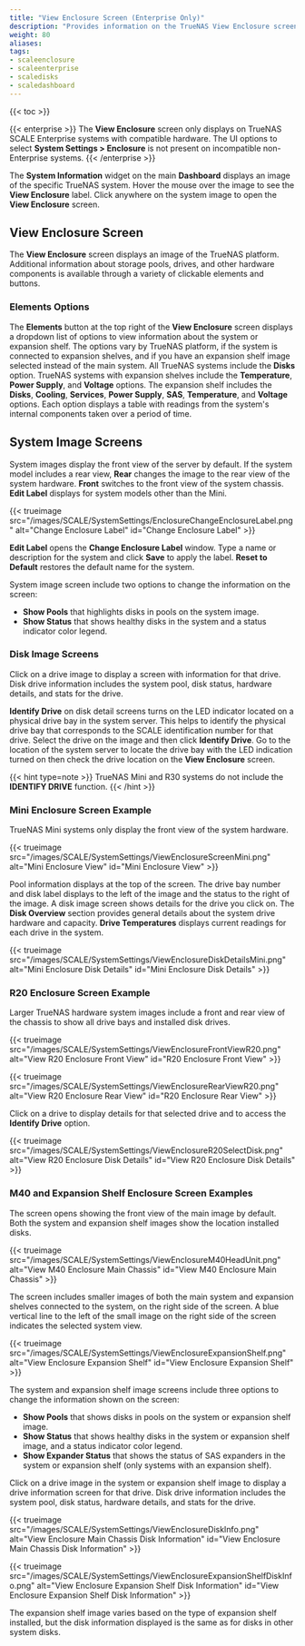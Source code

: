 ```yaml
---
title: "View Enclosure Screen (Enterprise Only)"
description: "Provides information on the TrueNAS View Enclosure screen available only on compatible SCALE Enterprise systems."
weight: 80
aliases:
tags:
- scaleenclosure
- scaleenterprise
- scaledisks
- scaledashboard
---
```


{{< toc >}}

{{< enterprise >}}
The **View Enclosure** screen only displays on TrueNAS SCALE Enterprise systems with compatible hardware.
The UI options to select **System Settings > Enclosure** is not present on incompatible non-Enterprise systems.
{{< /enterprise >}}

The **System Information** widget on the main **Dashboard** displays an image of the specific TrueNAS system. Hover the mouse over the image to see the **View Enclosure** label.
Click anywhere on the system image to open the **View Enclosure** screen.

## View Enclosure Screen
The **View Enclosure** screen displays an image of the TrueNAS platform.
Additional information about storage pools, drives, and other hardware components is available through a variety of clickable elements and buttons.

### Elements Options

The **Elements** button at the top right of the **View Enclosure** screen displays a dropdown list of options to view information about the system or expansion shelf. 
The options vary by TrueNAS platform, if the system is connected to expansion shelves, and if you have an expansion shelf image selected instead of the main system. 
All TrueNAS systems include the **Disks** option. TrueNAS systems with expansion shelves include the **Temperature**, **Power Supply**, and **Voltage** options. 
The expansion shelf  includes the **Disks**, **Cooling**, **Services**, **Power Supply**, **SAS**, **Temperature**, and **Voltage** options. 
Each option displays a table with readings from the system's internal components taken over a period of time.

## System Image Screens
System images display the front view of the server by default. 
If the system model includes a rear view, **Rear** changes the image to the rear view of the system hardware. 
**Front** switches to the front view of the system chassis. 
**Edit Label** displays for system models other than the Mini. 

{{< trueimage src="/images/SCALE/SystemSettings/EnclosureChangeEnclosureLabel.png" alt="Change Enclosure Label" id="Change Enclosure Label" >}}

**Edit Label** opens the **Change Enclosure Label** window. 
Type a name or description for the system and click **Save** to apply the label. 
**Reset to Default** restores the default name for the system.

System image screen include two options to change the information on the screen: 
* **Show Pools** that highlights disks in pools on the system image.
* **Show Status** that shows healthy disks in the system and a status indicator color legend.

### Disk Image Screens
Click on a drive image to display a screen with information for that drive. Disk drive information includes the system pool, disk status, hardware details, and stats for the drive.

**Identify Drive** on disk detail screens turns on the LED indicator located on a physical drive bay in the system server. 
This helps to identify the physical drive bay that corresponds to the SCALE identification number for that drive. 
Select the drive on the image and then click **Identify Drive**. Go to the location of the system server to locate the drive bay with the LED indication turned on then check the drive location on the **View Enclosure** screen.

{{< hint type=note >}}
TrueNAS Mini and R30 systems do not include the **IDENTIFY DRIVE** function. 
{{< /hint >}}

### Mini Enclosure Screen Example
TrueNAS Mini systems only display the front view of the system hardware.

{{< trueimage src="/images/SCALE/SystemSettings/ViewEnclosureScreenMini.png" alt="Mini Enclosure View" id="Mini Enclosure View" >}}

Pool information displays at the top of the screen. 
The drive bay number and disk label displays to the left of the image and the status to the right of the image. 
A disk image screen shows details for the drive you click on. 
The **Disk Overview** section provides general details about the system drive hardware and capacity. 
**Drive Temperatures** displays current readings for each drive in the system.

{{< trueimage src="/images/SCALE/SystemSettings/ViewEnclosureDiskDetailsMini.png" alt="Mini Enclosure Disk Details" id="Mini Enclosure Disk Details" >}}

### R20 Enclosure Screen Example
Larger TrueNAS hardware system images include a front and rear view of the chassis to show all drive bays and installed disk drives.

{{< trueimage src="/images/SCALE/SystemSettings/ViewEnclosureFrontViewR20.png" alt="View R20 Enclosure Front View" id="R20 Enclosure Front View" >}}

{{< trueimage src="/images/SCALE/SystemSettings/ViewEnclosureRearViewR20.png" alt="View R20 Enclosure Rear View" id="R20 Enclosure Rear View" >}}

Click on a drive to display details for that selected drive and to access the **Identify Drive** option.

{{< trueimage src="/images/SCALE/SystemSettings/ViewEnclosureR20SelectDisk.png" alt="View R20 Enclosure Disk Details" id="View R20 Enclosure Disk Details" >}}

### M40 and Expansion Shelf Enclosure Screen Examples
The screen opens showing the front view of the main image by default. Both the system and expansion shelf images show the location installed disks. 

{{< trueimage src="/images/SCALE/SystemSettings/ViewEnclosureM40HeadUnit.png" alt="View M40 Enclosure Main Chassis" id="View M40 Enclosure Main Chassis" >}}

The screen includes smaller images of both the main system and expansion shelves connected to the system, on the right side of the screen. A blue vertical line to the left of the small image on the right side of the screen indicates the selected system view.

{{< trueimage src="/images/SCALE/SystemSettings/ViewEnclosureExpansionShelf.png" alt="View Enclosure Expansion Shelf" id="View Enclosure Expansion Shelf" >}}

The system and expansion shelf image screens include three options to change the information shown on the screen: 
* **Show Pools** that shows disks in pools on the system or expansion shelf image.
* **Show Status** that shows healthy disks in the system or expansion shelf image, and a status indicator color legend.
* **Show Expander Status** that shows the status of SAS expanders in the system or expansion shelf (only systems with an expansion shelf).

Click on a drive image in the system or expansion shelf image to display a drive information screen for that drive. Disk drive information includes the system pool, disk status, hardware details, and stats for the drive.

{{< trueimage src="/images/SCALE/SystemSettings/ViewEnclosureDiskInfo.png" alt="View Enclosure Main Chassis Disk Information" id="View Enclosure Main Chassis Disk Information" >}}

{{< trueimage src="/images/SCALE/SystemSettings/ViewEnclosureExpansionShelfDiskInfo.png" alt="View Enclosure Expansion Shelf Disk Information" id="View Enclosure Expansion Shelf Disk Information" >}}

The expansion shelf image varies based on the type of expansion shelf installed, but the disk information displayed is the same as for disks in other system disks.
